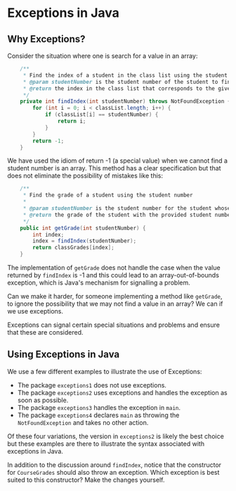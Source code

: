 # Exceptions in Java

## Why Exceptions?

Consider the situation where one is search for a value in an array:

```java
    /**
     * Find the index of a student in the class list using the student number.
     * @param studentNumber is the student number of the student to find.
     * @return the index in the class list that corresponds to the given student number or -1 if the student number is not found.
     */
    private int findIndex(int studentNumber) throws NotFoundException {
        for (int i = 0; i < classList.length; i++) {
            if (classList[i] == studentNumber) {
                return i;
            }
        }
        return -1;
    }
```

We have used the idiom of return -1 (a special value) when we cannot find a student number is an array. This method has a clear specification but that does not eliminate the possibility of mistakes like this:

```java
    /**
     * Find the grade of a student using the student number
     *
     * @param studentNumber is the student number for the student whose grade has been requested
     * @return the grade of the student with the provided student number
     */
    public int getGrade(int studentNumber) {
        int index;
        index = findIndex(studentNumber);
        return classGrades[index];
    }
```

The implementation of `getGrade` does not handle the case when the value returned by `findIndex` is -1 and this could lead to an array-out-of-bounds exception, which is Java's mechanism for signalling a problem.

Can we make it harder, for someone implementing a method like `getGrade`,  to ignore the possibility that we may not find a value in an array? We can if we use exceptions.

Exceptions can signal certain special situations and problems and ensure that these are considered.

## Using Exceptions in Java

We use a few different examples to illustrate the use of Exceptions:

*   The package `exceptions1` does not use exceptions.
*   The package `exceptions2` uses exceptions and handles the exception as soon as possible.
*   The package `exceptions3` handles the exception in `main`.
*   The package `exceptions4` declares `main` as throwing the `NotFoundException` and takes no other action.

Of these four variations, the version in `exceptions2` is likely the best choice but these examples are there to illustrate the syntax associated with exceptions in Java.

In addition to the discussion around `findIndex`, notice that the constructor for `CourseGrades` should also throw an exception. Which exception is best suited to this constructor? Make the changes yourself.